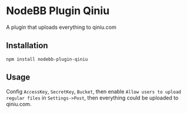 # NodeBB Plugin Qiniu

A plugin that uploads everything to qiniu.com

## Installation

    npm install nodebb-plugin-qiniu

## Usage

Config `AccessKey`, `SecretKey`, `Bucket`, then enable `Allow users to upload regular files` in `Settings->Post`, then everything could be uploaded to qiniu.com.


